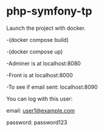# php-symfony-tp

Launch the project with docker.

-(docker compose build)

-(docker compose up)

-Adminer is at localhost:8080

-Front is at localhost:8000

-To see if email sent: localhost:8090

You can log with this user:

email: user1@example.com

password: password123
